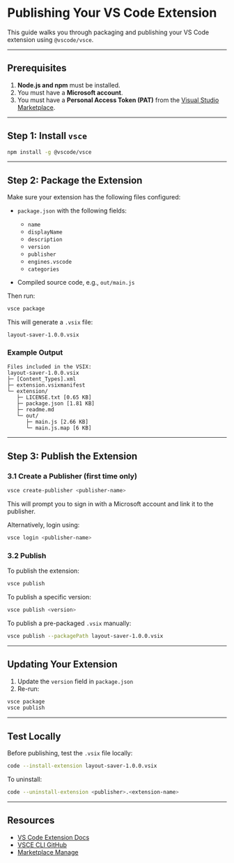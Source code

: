 # Publishing Your VS Code Extension

This guide walks you through packaging and publishing your VS Code extension using `@vscode/vsce`.

---

## Prerequisites

1. **Node.js and npm** must be installed.
2. You must have a **Microsoft account**.
3. You must have a **Personal Access Token (PAT)** from the [Visual Studio Marketplace](https://marketplace.visualstudio.com/manage).

---

## Step 1: Install `vsce`

```bash
npm install -g @vscode/vsce
```

---

## Step 2: Package the Extension

Make sure your extension has the following files configured:

* `package.json` with the following fields:

  * `name`
  * `displayName`
  * `description`
  * `version`
  * `publisher`
  * `engines.vscode`
  * `categories`
* Compiled source code, e.g., `out/main.js`

Then run:

```bash
vsce package
```

This will generate a `.vsix` file:

```
layout-saver-1.0.0.vsix
```

### Example Output

```
Files included in the VSIX:
layout-saver-1.0.0.vsix
├─ [Content_Types].xml
├─ extension.vsixmanifest
└─ extension/
   ├─ LICENSE.txt [0.65 KB]
   ├─ package.json [1.81 KB]
   ├─ readme.md
   └─ out/
      ├─ main.js [2.66 KB]
      └─ main.js.map [6 KB]
```

---

## Step 3: Publish the Extension

### 3.1 Create a Publisher (first time only)

```bash
vsce create-publisher <publisher-name>
```

This will prompt you to sign in with a Microsoft account and link it to the publisher.

Alternatively, login using:

```bash
vsce login <publisher-name>
```

### 3.2 Publish

To publish the extension:

```bash
vsce publish
```

To publish a specific version:

```bash
vsce publish <version>
```

To publish a pre-packaged `.vsix` manually:

```bash
vsce publish --packagePath layout-saver-1.0.0.vsix
```

---

## Updating Your Extension

1. Update the `version` field in `package.json`
2. Re-run:

```bash
vsce package
vsce publish
```

---

## Test Locally

Before publishing, test the `.vsix` file locally:

```bash
code --install-extension layout-saver-1.0.0.vsix
```

To uninstall:

```bash
code --uninstall-extension <publisher>.<extension-name>
```

---

## Resources

* [VS Code Extension Docs](https://code.visualstudio.com/api)
* [VSCE CLI GitHub](https://github.com/microsoft/vsce)
* [Marketplace Manage](https://marketplace.visualstudio.com/manage)